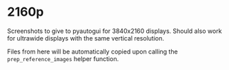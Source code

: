 # 2160p
Screenshots to give to pyautogui for 3840x2160 displays. Should also work for ultrawide displays with the same vertical resolution.

Files from here will be automatically copied upon calling the `prep_reference_images` helper function.